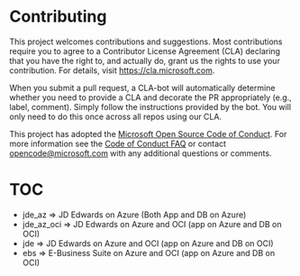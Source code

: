 
# Contributing

This project welcomes contributions and suggestions.  Most contributions require you to agree to a
Contributor License Agreement (CLA) declaring that you have the right to, and actually do, grant us
the rights to use your contribution. For details, visit https://cla.microsoft.com.

When you submit a pull request, a CLA-bot will automatically determine whether you need to provide
a CLA and decorate the PR appropriately (e.g., label, comment). Simply follow the instructions
provided by the bot. You will only need to do this once across all repos using our CLA.

This project has adopted the [Microsoft Open Source Code of Conduct](https://opensource.microsoft.com/codeofconduct/).
For more information see the [Code of Conduct FAQ](https://opensource.microsoft.com/codeofconduct/faq/) or
contact [opencode@microsoft.com](mailto:opencode@microsoft.com) with any additional questions or comments.

# TOC

- jde_az => JD Edwards on Azure (Both App and DB on Azure)
- jde_az_oci => JD Edwards on Azure and OCI (app on Azure and DB on OCI)
- jde => JD Edwards on Azure and OCI (app on Azure and DB on OCI)
- ebs => E-Business Suite on Azure and OCI (app on Azure and DB on OCI)
